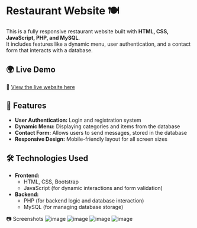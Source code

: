 # Restaurant Website 🍽️

This is a fully responsive restaurant website built with **HTML, CSS, JavaScript, PHP, and MySQL**.  
It includes features like a dynamic menu, user authentication, and a contact form that interacts with a database.

## 🌍 Live Demo  
🔗 [View the live website here](http://italianorestaurant.kesug.com/pages/home.php)

## 🚀 Features  
- **User Authentication:** Login and registration system  
- **Dynamic Menu:** Displaying categories and items from the database  
- **Contact Form:** Allows users to send messages, stored in the database  
- **Responsive Design:** Mobile-friendly layout for all screen sizes  

## 🛠️ Technologies Used  
- **Frontend:**
  - HTML, CSS, Bootstrap
  - JavaScript (for dynamic interactions and form validation)
- **Backend:**
  - PHP (for backend logic and database interaction)
  - MySQL (for managing database storage)

📷 Screenshots
![image](https://github.com/user-attachments/assets/4d7ba72f-9cf2-448e-b102-0cd5a2ffa8cd)
![image](https://github.com/user-attachments/assets/77548659-546a-4f98-86fc-83592e623e1f)
![image](https://github.com/user-attachments/assets/10c0c1a2-9b6a-4d68-a2f6-f175c531955a)
![image](https://github.com/user-attachments/assets/a9b348a8-edfb-4560-ad65-632e27b4eae5)




